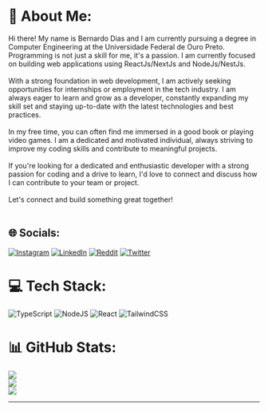 # 💫 About Me:
Hi there! My name is Bernardo Dias and I am currently pursuing a degree in Computer Engineering at the Universidade Federal de Ouro Preto. Programming is not just a skill for me, it's a passion. I am currently focused on building web applications using ReactJs/NextJs and NodeJs/NestJs.<br><br>With a strong foundation in web development, I am actively seeking opportunities for internships or employment in the tech industry. I am always eager to learn and grow as a developer, constantly expanding my skill set and staying up-to-date with the latest technologies and best practices.<br><br>In my free time, you can often find me immersed in a good book or playing video games. I am a dedicated and motivated individual, always striving to improve my coding skills and contribute to meaningful projects.<br><br>If you're looking for a dedicated and enthusiastic developer with a strong passion for coding and a drive to learn, I'd love to connect and discuss how I can contribute to your team or project.<br><br>Let's connect and build something great together!<br><br>


## 🌐 Socials:
[![Instagram](https://img.shields.io/badge/Instagram-%23E4405F.svg?logo=Instagram&logoColor=white)](https://instagram.com/@ber_lucas) [![LinkedIn](https://img.shields.io/badge/LinkedIn-%230077B5.svg?logo=linkedin&logoColor=white)](https://linkedin.com/in/ber-lucas) [![Reddit](https://img.shields.io/badge/Reddit-%23FF4500.svg?logo=Reddit&logoColor=white)](https://reddit.com/user/ber_lucasz) [![Twitter](https://img.shields.io/badge/Twitter-%231DA1F2.svg?logo=Twitter&logoColor=white)](https://twitter.com/@odranstorm) 

# 💻 Tech Stack:
![TypeScript](https://img.shields.io/badge/typescript-%23007ACC.svg?style=for-the-badge&logo=typescript&logoColor=white) ![NodeJS](https://img.shields.io/badge/node.js-6DA55F?style=for-the-badge&logo=node.js&logoColor=white) ![React](https://img.shields.io/badge/react-%2320232a.svg?style=for-the-badge&logo=react&logoColor=%2361DAFB) ![TailwindCSS](https://img.shields.io/badge/tailwindcss-%2338B2AC.svg?style=for-the-badge&logo=tailwind-css&logoColor=white)
# 📊 GitHub Stats:
![](https://github-readme-stats.vercel.app/api?username=ber-lucas&theme=dark&hide_border=false&include_all_commits=true&count_private=true)<br/>
![](https://github-readme-streak-stats.herokuapp.com/?user=ber-lucas&theme=dark&hide_border=false)<br/>
![](https://github-readme-stats.vercel.app/api/top-langs/?username=ber-lucas&theme=dark&hide_border=false&include_all_commits=true&count_private=true&layout=compact)

---

